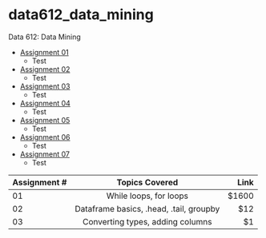# data612_data_mining
Data 612: Data Mining


* [Assignment 01](https://github.com/MattBriskey/data612_data_mining/blob/main/Assignment%2001%20-%20Briskey.ipynb)
  * Test
* [Assignment 02](https://github.com/MattBriskey/data612_data_mining/blob/main/Assignment%2002%20-%20Briskey.ipynb)
  * Test
* [Assignment 03](https://github.com/MattBriskey/data612_data_mining/blob/main/Assignment%2003%20-%20Briskey.ipynb)
  * Test
* [Assignment 04](https://github.com/MattBriskey/data612_data_mining/blob/main/Assignment%2004%20-%20Briskey.ipynb)
  * Test
* [Assignment 05](https://github.com/MattBriskey/data612_data_mining/blob/main/Assignment%2005%20-%20Briskey.ipynb)
  * Test
* [Assignment 06](https://github.com/MattBriskey/data612_data_mining/blob/main/Assignment%2006%20-%20Briskey.ipynb)
  * Test
* [Assignment 07](https://github.com/MattBriskey/data612_data_mining/blob/main/Assignment%2007%20-%20Briskey.ipynb)
  * Test


| Assignment #  | Topics Covered                          | Link  |
| ------------- |:-------------:                          | -----:|
| 01            | While loops, for loops                  | $1600 |
| 02            | Dataframe basics, .head, .tail, groupby |   $12 |
| 03            | Converting types, adding columns        |    $1 |
